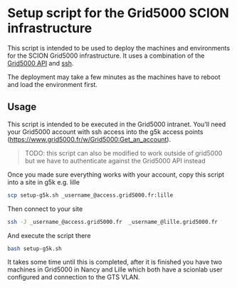 # Setup script for the Grid5000 SCION infrastructure

This script is intended to be used to deploy the machines and environments for the SCION Grid5000 infrastructure.
It uses a combination of the [Grid5000 API](https://api.grid5000.fr/doc/3.0/) and [ssh](https://man.openbsd.org/ssh.1).

The deployment may take a few minutes as the machines have to reboot and load the environment first.

## Usage

This script is intended to be executed in the Grid5000 intranet. You'll need your Grid5000 account with ssh access into the g5k access points
(https://www.grid5000.fr/w/Grid5000:Get_an_account).

> TODO: this script can also be modified to work outside of grid5000 but we have to authenticate against the Grid5000 API instead

Once you made sure everything works with your account, copy this script into a site in g5k e.g. lille
```bash
scp setup-g5k.sh _username_@access.grid5000.fr:lille
```

Then connect to your site
```bash
ssh -J _username_@access.grid5000.fr  _username_@lille.grid5000.fr
```

And execute the script there
```bash
bash setup-g5k.sh
```

It takes some time until this is completed, after it is finished you have two machines in Grid5000 in Nancy and Lille which both have a scionlab user
configured and connection to the GTS VLAN.
